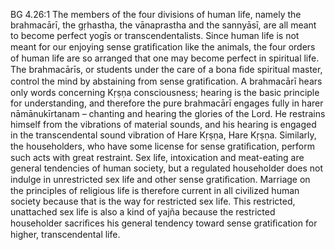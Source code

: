 BG 4.26:1	The members of the four divisions of human life, namely the brahmacārī, the gṛhastha, the vānaprastha and the sannyāsī, are all meant to become perfect yogīs or transcendentalists. Since human life is not meant for our enjoying sense gratiﬁcation like the animals, the four orders of human life are so arranged that one may become perfect in spiritual life. The brahmacārīs, or students under the care of a bona ﬁde spiritual master, control the mind by abstaining from sense gratiﬁcation. A brahmacārī hears only words concerning Kṛṣṇa consciousness; hearing is the basic principle for understanding, and therefore the pure brahmacārī engages fully in harer nāmānukīrtanam – chanting and hearing the glories of the Lord. He restrains himself from the vibrations of material sounds, and his hearing is engaged in the transcendental sound vibration of Hare Kṛṣṇa, Hare Kṛṣṇa. Similarly, the householders, who have some license for sense gratiﬁcation, perform such acts with great restraint. Sex life, intoxication and meat-eating are general tendencies of human society, but a regulated householder does not indulge in unrestricted sex life and other sense gratiﬁcation. Marriage on the principles of religious life is therefore current in all civilized human society because that is the way for restricted sex life. This restricted, unattached sex life is also a kind of yajña because the restricted householder sacriﬁces his general tendency toward sense gratiﬁcation for higher, transcendental life.